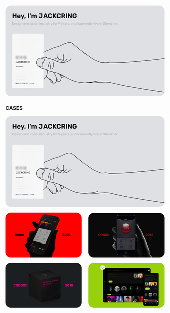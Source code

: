 <p>
  &nbsp;
  <a href="https://www.jackcring.com"><img src="./images/hey9.png" alt="显示不了图片？开一下 VPN 吧🛫"></a>
</p>

### CASES

<p>
  <a href="https://lv.ulikecam.com/"><img src="./images/P0.png" alt="剪映专业版-轻而易剪，上演大幕 (Capcut Pro)"></a>
</p>

<p>
  <a href="https://www.behance.net/gallery/45972843/CLass-A-music-app-demo"><img src="./images/P1.png" width=48% alt="一个概念的音乐播放器"></a>
  &nbsp;&nbsp;&nbsp;
  <a href="https://www.behance.net/gallery/46003661/Origin-Safety-your-phone-Dark-UI"><img src="./images/P2.png" width=48% alt="一个写实的 UI 项目"></a>
</p>
<p>
  <a href="https://www.behance.net/gallery/81920665/CODGOD-VIS-Born-of-Win-the-Game"><img src="./images/P3.png" width=48% alt="一个 VIS 项目"></a>
  &nbsp;&nbsp;&nbsp;
  <a href="https://www.r3play.app"><img src="./images/P5.png" width=48% alt="www.r3play.app"></a>

</p>
